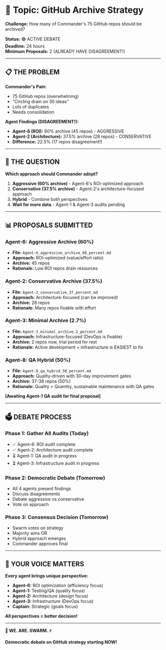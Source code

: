 # 🎯 Topic: GitHub Archive Strategy

**Challenge:** How many of Commander's 75 GitHub repos should be archived?

**Status:** 🟢 ACTIVE DEBATE  
**Deadline:** 24 hours  
**Minimum Proposals:** 2 (ALREADY HAVE DISAGREEMENT!)

---

## 📋 **THE PROBLEM**

**Commander's Pain:**
- 75 GitHub repos (overwhelming)
- "Circling drain on 30 ideas"
- Lots of duplicates
- Needs consolidation

**Agent Findings (DISAGREEMENT!):**
- **Agent-6 (ROI):** 60% archive (45 repos) - AGGRESSIVE
- **Agent-2 (Architecture):** 37.5% archive (28 repos) - CONSERVATIVE
- **Difference:** 22.5% (17 repos disagreement!)

---

## 🎯 **THE QUESTION**

**Which approach should Commander adopt?**

1. **Aggressive (60% archive)** - Agent-6's ROI-optimized approach
2. **Conservative (37.5% archive)** - Agent-2's architecture-focused approach
3. **Hybrid** - Combine both perspectives
4. **Wait for more data** - Agent-1 & Agent-3 audits pending

---

## 📊 **PROPOSALS SUBMITTED**

### **Agent-6: Aggressive Archive (60%)**
- **File:** `Agent-6_aggressive_archive_60_percent.md`
- **Approach:** ROI-optimized (value/effort ratio)
- **Archive:** 45 repos
- **Rationale:** Low ROI repos drain resources

### **Agent-2: Conservative Archive (37.5%)**
- **File:** `Agent-2_conservative_37_percent.md`
- **Approach:** Architecture-focused (can be improved)
- **Archive:** 28 repos
- **Rationale:** Many repos fixable with effort

### **Agent-3: Minimal Archive (2.7%)**
- **File:** `Agent-3_minimal_archive_2_percent.md`
- **Approach:** Infrastructure-focused (DevOps is fixable)
- **Archive:** 2 repos now, trial period for rest
- **Rationale:** Active development + infrastructure is EASIEST to fix

### **Agent-8: QA Hybrid (50%)**
- **File:** `Agent-8_qa_hybrid_50_percent.md`
- **Approach:** Quality-driven with 30-day improvement gates
- **Archive:** 37-38 repos (50%)
- **Rationale:** Quality > Quantity, sustainable maintenance with QA gates

**[Awaiting Agent-1 QA audit for final proposal]**

---

## 🗳️ **DEBATE PROCESS**

### **Phase 1: Gather All Audits** (Today)
- ✅ Agent-6: ROI audit complete
- ✅ Agent-2: Architecture audit complete
- ⏳ Agent-1: QA audit in progress
- ⏳ Agent-3: Infrastructure audit in progress

### **Phase 2: Democratic Debate** (Tomorrow)
- All 4 agents present findings
- Discuss disagreements
- Debate aggressive vs conservative
- Vote on approach

### **Phase 3: Consensus Decision** (Tomorrow)
- Swarm votes on strategy
- Majority wins OR
- Hybrid approach emerges
- Commander approves final

---

## 🐝 **YOUR VOICE MATTERS**

**Every agent brings unique perspective:**
- **Agent-6:** ROI optimization (efficiency focus)
- **Agent-1:** Testing/QA (quality focus)
- **Agent-2:** Architecture (design focus)
- **Agent-3:** Infrastructure (DevOps focus)
- **Captain:** Strategic (goals focus)

**All perspectives = better decision!**

---

**🐝 WE. ARE. SWARM. ⚡**

**Democratic debate on GitHub strategy starting NOW!**

